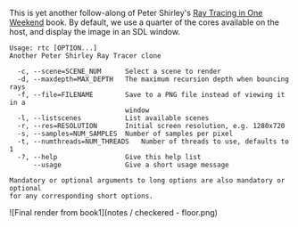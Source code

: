 This is yet another follow-along of Peter Shirley's [Ray Tracing in One Weekend](https://raytracing.github.io/books/RayTracingInOneWeekend.html) book.
By default, we use a quarter of the cores available on the host, and display the image in an SDL window.

```
Usage: rtc [OPTION...]
Another Peter Shirley Ray Tracer clone

  -c, --scene=SCENE_NUM      Select a scene to render
  -d, --maxdepth=MAX_DEPTH   The maximum recursion depth when bouncing rays
  -f, --file=FILENAME        Save to a PNG file instead of viewing it in a
                             window
  -l, --listscenes           List available scenes
  -r, --res=RESOLUTION       Initial screen resolution, e.g. 1280x720
  -s, --samples=NUM_SAMPLES  Number of samples per pixel
  -t, --numthreads=NUM_THREADS   Number of threads to use, defaults to 1
  -?, --help                 Give this help list
      --usage                Give a short usage message

Mandatory or optional arguments to long options are also mandatory or optional
for any corresponding short options.
```

![Final render from book1](notes / checkered - floor.png)
